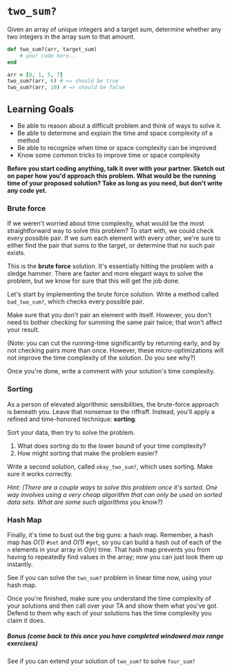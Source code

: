 # `two_sum?`

Given an array of unique integers and a target sum, determine whether any two integers in the array sum to that amount.


```ruby
def two_sum?(arr, target_sum)
    # your code here...
end

arr = [0, 1, 5, 7]
two_sum?(arr, 6) # => should be true
two_sum?(arr, 10) # => should be false
```

## Learning Goals

* Be able to reason about a difficult problem and think of ways to solve it.
* Be able to determine and explain the time and space complexity of a method
* Be able to recognize when time or space complexity can be improved
* Know some common tricks to improve time or space complexity

**Before you start coding anything, talk it over with your partner. Sketch out on paper how you'd approach this problem. What would be the running time of your proposed solution? Take as long as you need, but don't write any code yet.**

### Brute force
If we weren't worried about time complexity, what would be the most straightforward way to solve this problem? To start with, we could check every possible pair. If we sum each element with every other, we're sure to either find the pair that sums to the target, or determine that no such pair exists.

This is the **brute force** solution. It's essentially hitting the problem with a sledge hammer. There are faster and more elegant ways to solve the problem, but we know for sure that this will get the job done.

Let's start by implementing the brute force solution. Write a method called `bad_two_sum?`, which checks every possible pair.

Make sure that you don't pair an element with itself. However, you don't need to bother checking for summing the same pair twice; that won't affect your result.

(Note: you can cut the running-time significantly by returning early, and by not checking pairs more than once. However, these micro-optimizations will not improve the time complexity of the solution. Do you see why?)

Once you're done, write a comment with your solution's time complexity.

### Sorting
As a person of elevated algorithmic sensibilities, the brute-force approach is beneath you. Leave that nonsense to the riffraff. Instead, you'll apply a refined and time-honored technique: **sorting**.

Sort your data, then try to solve the problem.

1. What does sorting do to the lower bound of your time complexity?
2. How might sorting that make the problem easier?

Write a second solution, called `okay_two_sum?`, which uses sorting. Make sure it works correctly.

*Hint: (There are a couple ways to solve this problem once it's sorted. One way involves using a very cheap algorithm that can only be used on sorted data sets. What are some such algorithms you know?)*

### Hash Map
Finally, it's time to bust out the big guns: a hash map. Remember, a hash map has *O(1)* `#set` and *O(1)* `#get`, so you can build a hash out of each of the `n` elements in your array in *O(n)* time. That hash map prevents you from having to repeatedly find values in the array; now you can just look them up instantly.

See if you can solve the `two_sum?` problem in linear time now, using your hash map.

Once you're finished, make sure you understand the time complexity of your solutions and then call over your TA and show them what you've got. Defend to them why each of your solutions has the time complexity you claim it does.

##### Bonus (come back to this once you have completed windowed max range exercises)
See if you can extend your solution of `two_sum?` to solve `four_sum?`
